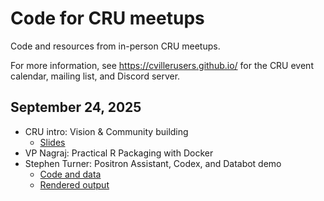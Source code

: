 # Code for CRU meetups

Code and resources from in-person CRU meetups.

For more information, see <https://cvillerusers.github.io/> for the CRU event calendar, mailing list, and Discord server.

## September 24, 2025

- CRU intro: Vision & Community building 
  - [Slides](https://cvillerusers.github.io/meetups/2025-09-24-cru-intro)
- VP Nagraj: Practical R Packaging with Docker
- Stephen Turner: Positron Assistant, Codex, and Databot demo
    - [Code and data](2025-09-24-positron-assistant-codex-databot)
    - [Rendered output](https://cvillerusers.github.io/meetups/2025-09-24-positron-assistant-codex-databot)
